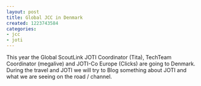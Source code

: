 ```yaml
---
layout: post
title: Global JCC in Denmark
created: 1223743584
categories:
- jcc
- joti
---
```

This year the Global ScoutLink JOTI Coordinator (Tita), TechTeam Coordinator (megalive) and JOTI-Co Europe (Clicks) are going to Denmark. During the travel and JOTI we will try to Blog something about JOTI and what we are seeing on the road / channel.
